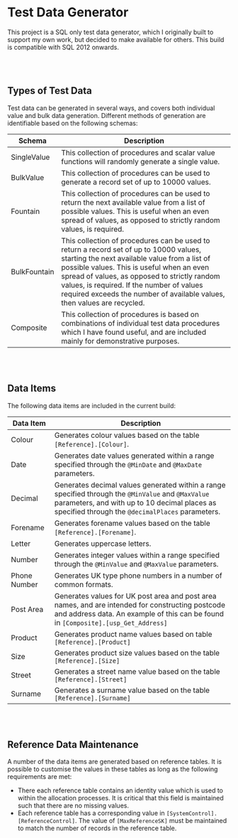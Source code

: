 # Test Data Generator

This project is a SQL only test data generator, which I originally built to support my own work, but decided to make available for others. This build is compatible with SQL 2012 onwards.

<br><br>
## Types of Test Data

Test data can be generated in several ways, and covers both individual value and bulk data generation. Different methods of generation are identifiable based on the following schemas:

| Schema | Description |
| --- | --- |
| SingleValue | This collection of procedures and scalar value functions will randomly generate a single value. |
| BulkValue | This collection of procedures can be used to generate a record set of up to 10000 values. |
| Fountain | This collection of procedures can be used to return the next available value from a list of possible values. This is useful when an even spread of values, as opposed to strictly random values, is required. |
| BulkFountain | This collection of procedures can be used to return a record set of up to 10000 values, starting the next available value from a list of possible values. This is useful when an even spread of values, as opposed to strictly random values, is required. If the number of values required exceeds the number of available values, then values are recycled. |
| Composite | This collection of procedures is based on combinations of individual test data procedures which I have found useful, and are included mainly for demonstrative purposes. |

<br><br>
## Data Items

The following data items are included in the current build:

| Data Item | Description |
| --- | --- |
| Colour | Generates colour values based on the table `[Reference].[Colour]`. |
| Date | Generates date values generated within a range specified through the `@MinDate` and `@MaxDate` parameters.|
| Decimal | Generates decimal values generated within a range specified through the `@MinValue` and `@MaxValue` parameters, and with up to 10 decimal places as specified through the `@decimalPlaces` parameters.|
| Forename | Generates forename values based on the table `[Reference].[Forename]`. |
| Letter | Generates uppercase letters. |
| Number | Generates integer values within a range specified through the `@MinValue` and `@MaxValue` parameters. |
| Phone Number | Generates UK type phone numbers in a number of common formats. |
| Post Area | Generates values for UK post area and post area names, and are intended for constructing postcode and address data. An example of this can be found in `[Composite].[usp_Get_Address]` |
| Product | Generates product name values based on table `[Reference].[Product]` |
| Size | Generates product size values based on the table `[Reference].[Size]` |
| Street | Generates a street name value based on the table `[Reference].[Street]` |
| Surname | Generates a surname value based on the table `[Reference].[Surname]` |

<br><br>
## Reference Data Maintenance

A number of the data items are generated based on reference tables. It is possible to customise the values in these tables as long as the following requirements are met:

* There each reference table contains an identity value which is used to within the allocation processes. It is critical that this field is maintained such that there are no missing values.
* Each reference table has a corresponding value in `[SystemControl].[ReferenceControl]`. The value of `[MaxReferenceSK]` must be maintained to match the number of records in the reference table. 
